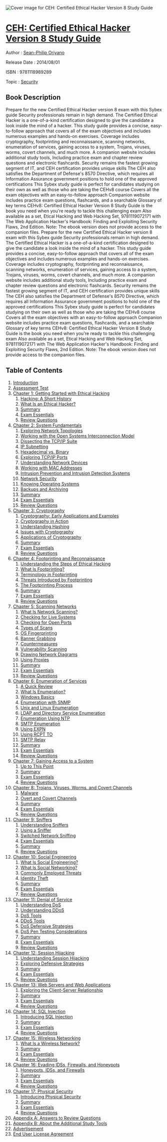 ![Cover image for CEH: Certified Ethical Hacker Version 8 Study Guide](https://imgdetail.ebookreading.net/cover/cover/security/EB9781118989289.jpg)

[CEH: Certified Ethical Hacker Version 8 Study Guide](https://ebookreading.net/view/book/CEH%3A+Certified+Ethical+Hacker+Version+8+Study+Guide-EB9781118989289_1.html "CEH: Certified Ethical Hacker Version 8 Study Guide")
====================================================================================================================

Author : [Sean-Philip Oriyano](https://ebookreading.net/search/author/Sean-Philip+Oriyano)

Release Date : 2014/08/01

ISBN : 9781118989289

Topic : [Security](https://ebookreading.net/search/category/security)

Book Description
-----------------

Prepare for the new Certified Ethical Hacker version 8 exam with this Sybex guide
Security professionals remain in high demand. The Certified Ethical Hacker is a one-of-a-kind certification designed to give the candidate a look inside the mind of a hacker. This study guide provides a concise, easy-to-follow approach that covers all of the exam objectives and includes numerous examples and hands-on exercises. Coverage includes cryptography, footprinting and reconnaissance, scanning networks, enumeration of services, gaining access to a system, Trojans, viruses, worms, covert channels, and much more. A companion website includes additional study tools, Including practice exam and chapter review questions and electronic flashcards.
Security remains the fastest growing segment of IT, and CEH certification provides unique skills
The CEH also satisfies the Department of Defense's 8570 Directive, which requires all Information Assurance government positions to hold one of the approved certifications
This Sybex study guide is perfect for candidates studying on their own as well as those who are taking the CEHv8 course
Covers all the exam objectives with an easy-to-follow approach
Companion website includes practice exam questions, flashcards, and a searchable Glossary of key terms
CEHv8: Certified Ethical Hacker Version 8 Study Guide is the book you need when you're ready to tackle this challenging exam
Also available as a set, Etical Hacking and Web Hacking Set, 9781119072171 with The Web Application Hacker's Handbook: Finding and Exploiting Security Flaws, 2nd Edition.
Note: The ebook version does not provide access to the companion files.
              Prepare for the new Certified Ethical Hacker version 8 exam with this Sybex guide
Security professionals remain in high demand. The Certified Ethical Hacker is a one-of-a-kind certification designed to give the candidate a look inside the mind of a hacker. This study guide provides a concise, easy-to-follow approach that covers all of the exam objectives and includes numerous examples and hands-on exercises. Coverage includes cryptography, footprinting and reconnaissance, scanning networks, enumeration of services, gaining access to a system, Trojans, viruses, worms, covert channels, and much more. A companion website includes additional study tools, Including practice exam and chapter review questions and electronic flashcards.
Security remains the fastest growing segment of IT, and CEH certification provides unique skills
The CEH also satisfies the Department of Defense's 8570 Directive, which requires all Information Assurance government positions to hold one of the approved certifications
This Sybex study guide is perfect for candidates studying on their own as well as those who are taking the CEHv8 course
Covers all the exam objectives with an easy-to-follow approach
Companion website includes practice exam questions, flashcards, and a searchable Glossary of key terms
CEHv8: Certified Ethical Hacker Version 8 Study Guide is the book you need when you're ready to tackle this challenging exam
Also available as a set, Etical Hacking and Web Hacking Set, 9781119072171 with The Web Application Hacker's Handbook: Finding and Exploiting Security Flaws, 2nd Edition.
Note: The ebook version does not provide access to the companion files.
              
Table of Contents
-----------------

1. [Introduction](https://ebookreading.net/view/book/CEH%3A+Certified+Ethical+Hacker+Version+8+Study+Guide-EB9781118989289_9.html)
1. [Assessment Test](https://ebookreading.net/view/book/CEH%3A+Certified+Ethical+Hacker+Version+8+Study+Guide-EB9781118989289_10.html)
1. [Chapter 1: Getting Started with Ethical Hacking](https://ebookreading.net/view/book/CEH%3A+Certified+Ethical+Hacker+Version+8+Study+Guide-EB9781118989289_11.html)
    1. [Hacking: A Short History](https://ebookreading.net/view/book/CEH%3A+Certified+Ethical+Hacker+Version+8+Study+Guide-EB9781118989289_11.html#sec1)
    1. [What Is an Ethical Hacker?](https://ebookreading.net/view/book/CEH%3A+Certified+Ethical+Hacker+Version+8+Study+Guide-EB9781118989289_11.html#sec2)
    1. [Summary](https://ebookreading.net/view/book/CEH%3A+Certified+Ethical+Hacker+Version+8+Study+Guide-EB9781118989289_11.html#sec3)
    1. [Exam Essentials](https://ebookreading.net/view/book/CEH%3A+Certified+Ethical+Hacker+Version+8+Study+Guide-EB9781118989289_11.html#sec4)
    1. [Review Questions](https://ebookreading.net/view/book/CEH%3A+Certified+Ethical+Hacker+Version+8+Study+Guide-EB9781118989289_11.html#sec5)
1. [Chapter 2: System Fundamentals](https://ebookreading.net/view/book/CEH%3A+Certified+Ethical+Hacker+Version+8+Study+Guide-EB9781118989289_12.html)
    1. [Exploring Network Topologies](https://ebookreading.net/view/book/CEH%3A+Certified+Ethical+Hacker+Version+8+Study+Guide-EB9781118989289_12.html#sec6)
    1. [Working with the Open Systems Interconnection Model](https://ebookreading.net/view/book/CEH%3A+Certified+Ethical+Hacker+Version+8+Study+Guide-EB9781118989289_12.html#sec7)
    1. [Dissecting the TCP/IP Suite](https://ebookreading.net/view/book/CEH%3A+Certified+Ethical+Hacker+Version+8+Study+Guide-EB9781118989289_12.html#sec8)
    1. [IP Subnetting](https://ebookreading.net/view/book/CEH%3A+Certified+Ethical+Hacker+Version+8+Study+Guide-EB9781118989289_12.html#sec9)
    1. [Hexadecimal vs. Binary](https://ebookreading.net/view/book/CEH%3A+Certified+Ethical+Hacker+Version+8+Study+Guide-EB9781118989289_12.html#sec10)
    1. [Exploring TCP/IP Ports](https://ebookreading.net/view/book/CEH%3A+Certified+Ethical+Hacker+Version+8+Study+Guide-EB9781118989289_12.html#sec11)
    1. [Understanding Network Devices](https://ebookreading.net/view/book/CEH%3A+Certified+Ethical+Hacker+Version+8+Study+Guide-EB9781118989289_12.html#sec12)
    1. [Working with MAC Addresses](https://ebookreading.net/view/book/CEH%3A+Certified+Ethical+Hacker+Version+8+Study+Guide-EB9781118989289_12.html#sec13)
    1. [Intrusion Prevention and Intrusion Detection Systems](https://ebookreading.net/view/book/CEH%3A+Certified+Ethical+Hacker+Version+8+Study+Guide-EB9781118989289_12.html#sec14)
    1. [Network Security](https://ebookreading.net/view/book/CEH%3A+Certified+Ethical+Hacker+Version+8+Study+Guide-EB9781118989289_12.html#sec15)
    1. [Knowing Operating Systems](https://ebookreading.net/view/book/CEH%3A+Certified+Ethical+Hacker+Version+8+Study+Guide-EB9781118989289_12.html#sec16)
    1. [Backups and Archiving](https://ebookreading.net/view/book/CEH%3A+Certified+Ethical+Hacker+Version+8+Study+Guide-EB9781118989289_12.html#sec17)
    1. [Summary](https://ebookreading.net/view/book/CEH%3A+Certified+Ethical+Hacker+Version+8+Study+Guide-EB9781118989289_12.html#sec18)
    1. [Exam Essentials](https://ebookreading.net/view/book/CEH%3A+Certified+Ethical+Hacker+Version+8+Study+Guide-EB9781118989289_12.html#sec19)
    1. [Review Questions](https://ebookreading.net/view/book/CEH%3A+Certified+Ethical+Hacker+Version+8+Study+Guide-EB9781118989289_12.html#sec20)
1. [Chapter 3: Cryptography](https://ebookreading.net/view/book/CEH%3A+Certified+Ethical+Hacker+Version+8+Study+Guide-EB9781118989289_13.html)
    1. [Cryptography: Early Applications and Examples](https://ebookreading.net/view/book/CEH%3A+Certified+Ethical+Hacker+Version+8+Study+Guide-EB9781118989289_13.html#sec21)
    1. [Cryptography in Action](https://ebookreading.net/view/book/CEH%3A+Certified+Ethical+Hacker+Version+8+Study+Guide-EB9781118989289_13.html#sec22)
    1. [Understanding Hashing](https://ebookreading.net/view/book/CEH%3A+Certified+Ethical+Hacker+Version+8+Study+Guide-EB9781118989289_13.html#sec23)
    1. [Issues with Cryptography](https://ebookreading.net/view/book/CEH%3A+Certified+Ethical+Hacker+Version+8+Study+Guide-EB9781118989289_13.html#sec24)
    1. [Applications of Cryptography](https://ebookreading.net/view/book/CEH%3A+Certified+Ethical+Hacker+Version+8+Study+Guide-EB9781118989289_13.html#sec25)
    1. [Summary](https://ebookreading.net/view/book/CEH%3A+Certified+Ethical+Hacker+Version+8+Study+Guide-EB9781118989289_13.html#sec26)
    1. [Exam Essentials](https://ebookreading.net/view/book/CEH%3A+Certified+Ethical+Hacker+Version+8+Study+Guide-EB9781118989289_13.html#sec27)
    1. [Review Questions](https://ebookreading.net/view/book/CEH%3A+Certified+Ethical+Hacker+Version+8+Study+Guide-EB9781118989289_13.html#sec28)
1. [Chapter 4: Footprinting and Reconnaissance](https://ebookreading.net/view/book/CEH%3A+Certified+Ethical+Hacker+Version+8+Study+Guide-EB9781118989289_14.html)
    1. [Understanding the Steps of Ethical Hacking](https://ebookreading.net/view/book/CEH%3A+Certified+Ethical+Hacker+Version+8+Study+Guide-EB9781118989289_14.html#sec29)
    1. [What Is Footprinting?](https://ebookreading.net/view/book/CEH%3A+Certified+Ethical+Hacker+Version+8+Study+Guide-EB9781118989289_14.html#sec30)
    1. [Terminology in Footprinting](https://ebookreading.net/view/book/CEH%3A+Certified+Ethical+Hacker+Version+8+Study+Guide-EB9781118989289_14.html#sec31)
    1. [Threats Introduced by Footprinting](https://ebookreading.net/view/book/CEH%3A+Certified+Ethical+Hacker+Version+8+Study+Guide-EB9781118989289_14.html#sec32)
    1. [The Footprinting Process](https://ebookreading.net/view/book/CEH%3A+Certified+Ethical+Hacker+Version+8+Study+Guide-EB9781118989289_14.html#sec33)
    1. [Summary](https://ebookreading.net/view/book/CEH%3A+Certified+Ethical+Hacker+Version+8+Study+Guide-EB9781118989289_14.html#sec34)
    1. [Exam Essentials](https://ebookreading.net/view/book/CEH%3A+Certified+Ethical+Hacker+Version+8+Study+Guide-EB9781118989289_14.html#sec35)
    1. [Review Questions](https://ebookreading.net/view/book/CEH%3A+Certified+Ethical+Hacker+Version+8+Study+Guide-EB9781118989289_14.html#sec36)
1. [Chapter 5: Scanning Networks](https://ebookreading.net/view/book/CEH%3A+Certified+Ethical+Hacker+Version+8+Study+Guide-EB9781118989289_16.html)
    1. [What Is Network Scanning?](https://ebookreading.net/view/book/CEH%3A+Certified+Ethical+Hacker+Version+8+Study+Guide-EB9781118989289_16.html#sec37)
    1. [Checking for Live Systems](https://ebookreading.net/view/book/CEH%3A+Certified+Ethical+Hacker+Version+8+Study+Guide-EB9781118989289_16.html#sec38)
    1. [Checking for Open Ports](https://ebookreading.net/view/book/CEH%3A+Certified+Ethical+Hacker+Version+8+Study+Guide-EB9781118989289_16.html#sec39)
    1. [Types of Scans](https://ebookreading.net/view/book/CEH%3A+Certified+Ethical+Hacker+Version+8+Study+Guide-EB9781118989289_16.html#sec40)
    1. [OS Fingerprinting](https://ebookreading.net/view/book/CEH%3A+Certified+Ethical+Hacker+Version+8+Study+Guide-EB9781118989289_16.html#sec41)
    1. [Banner Grabbing](https://ebookreading.net/view/book/CEH%3A+Certified+Ethical+Hacker+Version+8+Study+Guide-EB9781118989289_16.html#sec42)
    1. [Countermeasures](https://ebookreading.net/view/book/CEH%3A+Certified+Ethical+Hacker+Version+8+Study+Guide-EB9781118989289_16.html#sec43)
    1. [Vulnerability Scanning](https://ebookreading.net/view/book/CEH%3A+Certified+Ethical+Hacker+Version+8+Study+Guide-EB9781118989289_16.html#sec44)
    1. [Drawing Network Diagrams](https://ebookreading.net/view/book/CEH%3A+Certified+Ethical+Hacker+Version+8+Study+Guide-EB9781118989289_16.html#sec45)
    1. [Using Proxies](https://ebookreading.net/view/book/CEH%3A+Certified+Ethical+Hacker+Version+8+Study+Guide-EB9781118989289_16.html#sec46)
    1. [Summary](https://ebookreading.net/view/book/CEH%3A+Certified+Ethical+Hacker+Version+8+Study+Guide-EB9781118989289_16.html#sec47)
    1. [Exam Essentials](https://ebookreading.net/view/book/CEH%3A+Certified+Ethical+Hacker+Version+8+Study+Guide-EB9781118989289_16.html#sec48)
    1. [Review Questions](https://ebookreading.net/view/book/CEH%3A+Certified+Ethical+Hacker+Version+8+Study+Guide-EB9781118989289_16.html#sec49)
1. [Chapter 6: Enumeration of Services](https://ebookreading.net/view/book/CEH%3A+Certified+Ethical+Hacker+Version+8+Study+Guide-EB9781118989289_17.html)
    1. [A Quick Review](https://ebookreading.net/view/book/CEH%3A+Certified+Ethical+Hacker+Version+8+Study+Guide-EB9781118989289_17.html#sec50)
    1. [What Is Enumeration?](https://ebookreading.net/view/book/CEH%3A+Certified+Ethical+Hacker+Version+8+Study+Guide-EB9781118989289_17.html#sec51)
    1. [Windows Basics](https://ebookreading.net/view/book/CEH%3A+Certified+Ethical+Hacker+Version+8+Study+Guide-EB9781118989289_17.html#sec52)
    1. [Enumeration with SNMP](https://ebookreading.net/view/book/CEH%3A+Certified+Ethical+Hacker+Version+8+Study+Guide-EB9781118989289_17.html#sec53)
    1. [Unix and Linux Enumeration](https://ebookreading.net/view/book/CEH%3A+Certified+Ethical+Hacker+Version+8+Study+Guide-EB9781118989289_17.html#sec54)
    1. [LDAP and Directory Service Enumeration](https://ebookreading.net/view/book/CEH%3A+Certified+Ethical+Hacker+Version+8+Study+Guide-EB9781118989289_17.html#sec55)
    1. [Enumeration Using NTP](https://ebookreading.net/view/book/CEH%3A+Certified+Ethical+Hacker+Version+8+Study+Guide-EB9781118989289_17.html#sec56)
    1. [SMTP Enumeration](https://ebookreading.net/view/book/CEH%3A+Certified+Ethical+Hacker+Version+8+Study+Guide-EB9781118989289_17.html#sec57)
    1. [Using EXPN](https://ebookreading.net/view/book/CEH%3A+Certified+Ethical+Hacker+Version+8+Study+Guide-EB9781118989289_17.html#sec58)
    1. [Using RCPT TO](https://ebookreading.net/view/book/CEH%3A+Certified+Ethical+Hacker+Version+8+Study+Guide-EB9781118989289_17.html#sec59)
    1. [SMTP Relay](https://ebookreading.net/view/book/CEH%3A+Certified+Ethical+Hacker+Version+8+Study+Guide-EB9781118989289_17.html#sec60)
    1. [Summary](https://ebookreading.net/view/book/CEH%3A+Certified+Ethical+Hacker+Version+8+Study+Guide-EB9781118989289_17.html#sec61)
    1. [Exam Essentials](https://ebookreading.net/view/book/CEH%3A+Certified+Ethical+Hacker+Version+8+Study+Guide-EB9781118989289_17.html#sec62)
    1. [Review Questions](https://ebookreading.net/view/book/CEH%3A+Certified+Ethical+Hacker+Version+8+Study+Guide-EB9781118989289_17.html#sec63)
1. [Chapter 7: Gaining Access to a System](https://ebookreading.net/view/book/CEH%3A+Certified+Ethical+Hacker+Version+8+Study+Guide-EB9781118989289_0.html)
    1. [Up to This Point](https://ebookreading.net/view/book/CEH%3A+Certified+Ethical+Hacker+Version+8+Study+Guide-EB9781118989289_0.html#sec64)
    1. [Summary](https://ebookreading.net/view/book/CEH%3A+Certified+Ethical+Hacker+Version+8+Study+Guide-EB9781118989289_0.html#sec65)
    1. [Exam Essentials](https://ebookreading.net/view/book/CEH%3A+Certified+Ethical+Hacker+Version+8+Study+Guide-EB9781118989289_0.html#sec66)
    1. [Review Questions](https://ebookreading.net/view/book/CEH%3A+Certified+Ethical+Hacker+Version+8+Study+Guide-EB9781118989289_0.html#sec67)
1. [Chapter 8: Trojans, Viruses, Worms, and Covert Channels](https://ebookreading.net/view/book/CEH%3A+Certified+Ethical+Hacker+Version+8+Study+Guide-EB9781118989289_18.html)
    1. [Malware](https://ebookreading.net/view/book/CEH%3A+Certified+Ethical+Hacker+Version+8+Study+Guide-EB9781118989289_18.html#sec68)
    1. [Overt and Covert Channels](https://ebookreading.net/view/book/CEH%3A+Certified+Ethical+Hacker+Version+8+Study+Guide-EB9781118989289_18.html#sec69)
    1. [Summary](https://ebookreading.net/view/book/CEH%3A+Certified+Ethical+Hacker+Version+8+Study+Guide-EB9781118989289_18.html#sec70)
    1. [Exam Essentials](https://ebookreading.net/view/book/CEH%3A+Certified+Ethical+Hacker+Version+8+Study+Guide-EB9781118989289_18.html#sec71)
    1. [Review Questions](https://ebookreading.net/view/book/CEH%3A+Certified+Ethical+Hacker+Version+8+Study+Guide-EB9781118989289_18.html#sec72)
1. [Chapter 9: Sniffers](https://ebookreading.net/view/book/CEH%3A+Certified+Ethical+Hacker+Version+8+Study+Guide-EB9781118989289_20.html)
    1. [Understanding Sniffers](https://ebookreading.net/view/book/CEH%3A+Certified+Ethical+Hacker+Version+8+Study+Guide-EB9781118989289_20.html#sec73)
    1. [Using a Sniffer](https://ebookreading.net/view/book/CEH%3A+Certified+Ethical+Hacker+Version+8+Study+Guide-EB9781118989289_20.html#sec74)
    1. [Switched Network Sniffing](https://ebookreading.net/view/book/CEH%3A+Certified+Ethical+Hacker+Version+8+Study+Guide-EB9781118989289_20.html#sec75)
    1. [Exam Essentials](https://ebookreading.net/view/book/CEH%3A+Certified+Ethical+Hacker+Version+8+Study+Guide-EB9781118989289_20.html#sec76)
    1. [Summary](https://ebookreading.net/view/book/CEH%3A+Certified+Ethical+Hacker+Version+8+Study+Guide-EB9781118989289_20.html#sec77)
    1. [Review Questions](https://ebookreading.net/view/book/CEH%3A+Certified+Ethical+Hacker+Version+8+Study+Guide-EB9781118989289_20.html#sec78)
1. [Chapter 10: Social Engineering](https://ebookreading.net/view/book/CEH%3A+Certified+Ethical+Hacker+Version+8+Study+Guide-EB9781118989289_0.html)
    1. [What Is Social Engineering?](https://ebookreading.net/view/book/CEH%3A+Certified+Ethical+Hacker+Version+8+Study+Guide-EB9781118989289_0.html#sec79)
    1. [What Is Social Networking?](https://ebookreading.net/view/book/CEH%3A+Certified+Ethical+Hacker+Version+8+Study+Guide-EB9781118989289_0.html#sec80)
    1. [Commonly Employed Threats](https://ebookreading.net/view/book/CEH%3A+Certified+Ethical+Hacker+Version+8+Study+Guide-EB9781118989289_0.html#sec81)
    1. [Identity Theft](https://ebookreading.net/view/book/CEH%3A+Certified+Ethical+Hacker+Version+8+Study+Guide-EB9781118989289_0.html#sec82)
    1. [Summary](https://ebookreading.net/view/book/CEH%3A+Certified+Ethical+Hacker+Version+8+Study+Guide-EB9781118989289_0.html#sec83)
    1. [Exam Essentials](https://ebookreading.net/view/book/CEH%3A+Certified+Ethical+Hacker+Version+8+Study+Guide-EB9781118989289_0.html#sec84)
    1. [Review Questions](https://ebookreading.net/view/book/CEH%3A+Certified+Ethical+Hacker+Version+8+Study+Guide-EB9781118989289_0.html#sec85)
1. [Chapter 11: Denial of Service](https://ebookreading.net/view/book/CEH%3A+Certified+Ethical+Hacker+Version+8+Study+Guide-EB9781118989289_21.html)
    1. [Understanding DoS](https://ebookreading.net/view/book/CEH%3A+Certified+Ethical+Hacker+Version+8+Study+Guide-EB9781118989289_21.html#sec86)
    1. [Understanding DDoS](https://ebookreading.net/view/book/CEH%3A+Certified+Ethical+Hacker+Version+8+Study+Guide-EB9781118989289_21.html#sec87)
    1. [DoS Tools](https://ebookreading.net/view/book/CEH%3A+Certified+Ethical+Hacker+Version+8+Study+Guide-EB9781118989289_21.html#sec88)
    1. [DDoS Tools](https://ebookreading.net/view/book/CEH%3A+Certified+Ethical+Hacker+Version+8+Study+Guide-EB9781118989289_21.html#sec89)
    1. [DoS Defensive Strategies](https://ebookreading.net/view/book/CEH%3A+Certified+Ethical+Hacker+Version+8+Study+Guide-EB9781118989289_21.html#sec90)
    1. [DoS Pen Testing Considerations](https://ebookreading.net/view/book/CEH%3A+Certified+Ethical+Hacker+Version+8+Study+Guide-EB9781118989289_21.html#sec91)
    1. [Summary](https://ebookreading.net/view/book/CEH%3A+Certified+Ethical+Hacker+Version+8+Study+Guide-EB9781118989289_21.html#sec92)
    1. [Exam Essentials](https://ebookreading.net/view/book/CEH%3A+Certified+Ethical+Hacker+Version+8+Study+Guide-EB9781118989289_21.html#sec93)
    1. [Review Questions](https://ebookreading.net/view/book/CEH%3A+Certified+Ethical+Hacker+Version+8+Study+Guide-EB9781118989289_21.html#sec94)
1. [Chapter 12: Session Hijacking](https://ebookreading.net/view/book/CEH%3A+Certified+Ethical+Hacker+Version+8+Study+Guide-EB9781118989289_22.html)
    1. [Understanding Session Hijacking](https://ebookreading.net/view/book/CEH%3A+Certified+Ethical+Hacker+Version+8+Study+Guide-EB9781118989289_22.html#sec95)
    1. [Exploring Defensive Strategies](https://ebookreading.net/view/book/CEH%3A+Certified+Ethical+Hacker+Version+8+Study+Guide-EB9781118989289_22.html#sec96)
    1. [Summary](https://ebookreading.net/view/book/CEH%3A+Certified+Ethical+Hacker+Version+8+Study+Guide-EB9781118989289_22.html#sec97)
    1. [Exam Essentials](https://ebookreading.net/view/book/CEH%3A+Certified+Ethical+Hacker+Version+8+Study+Guide-EB9781118989289_22.html#sec98)
    1. [Review Questions](https://ebookreading.net/view/book/CEH%3A+Certified+Ethical+Hacker+Version+8+Study+Guide-EB9781118989289_22.html#sec99)
1. [Chapter 13: Web Servers and Web Applications](https://ebookreading.net/view/book/CEH%3A+Certified+Ethical+Hacker+Version+8+Study+Guide-EB9781118989289_23.html)
    1. [Exploring the Client-Server Relationship](https://ebookreading.net/view/book/CEH%3A+Certified+Ethical+Hacker+Version+8+Study+Guide-EB9781118989289_23.html#sec100)
    1. [Summary](https://ebookreading.net/view/book/CEH%3A+Certified+Ethical+Hacker+Version+8+Study+Guide-EB9781118989289_23.html#sec101)
    1. [Exam Essentials](https://ebookreading.net/view/book/CEH%3A+Certified+Ethical+Hacker+Version+8+Study+Guide-EB9781118989289_23.html#sec102)
    1. [Review Questions](https://ebookreading.net/view/book/CEH%3A+Certified+Ethical+Hacker+Version+8+Study+Guide-EB9781118989289_23.html#sec103)
1. [Chapter 14: SQL Injection](https://ebookreading.net/view/book/CEH%3A+Certified+Ethical+Hacker+Version+8+Study+Guide-EB9781118989289_24.html)
    1. [Introducing SQL Injection](https://ebookreading.net/view/book/CEH%3A+Certified+Ethical+Hacker+Version+8+Study+Guide-EB9781118989289_24.html#sec104)
    1. [Summary](https://ebookreading.net/view/book/CEH%3A+Certified+Ethical+Hacker+Version+8+Study+Guide-EB9781118989289_24.html#sec105)
    1. [Exam Essentials](https://ebookreading.net/view/book/CEH%3A+Certified+Ethical+Hacker+Version+8+Study+Guide-EB9781118989289_24.html#sec106)
    1. [Review Questions](https://ebookreading.net/view/book/CEH%3A+Certified+Ethical+Hacker+Version+8+Study+Guide-EB9781118989289_24.html#sec107)
1. [Chapter 15: Wireless Networking](https://ebookreading.net/view/book/CEH%3A+Certified+Ethical+Hacker+Version+8+Study+Guide-EB9781118989289_25.html)
    1. [What Is a Wireless Network?](https://ebookreading.net/view/book/CEH%3A+Certified+Ethical+Hacker+Version+8+Study+Guide-EB9781118989289_25.html#sec108)
    1. [Summary](https://ebookreading.net/view/book/CEH%3A+Certified+Ethical+Hacker+Version+8+Study+Guide-EB9781118989289_25.html#sec109)
    1. [Exam Essentials](https://ebookreading.net/view/book/CEH%3A+Certified+Ethical+Hacker+Version+8+Study+Guide-EB9781118989289_25.html#sec110)
    1. [Review Questions](https://ebookreading.net/view/book/CEH%3A+Certified+Ethical+Hacker+Version+8+Study+Guide-EB9781118989289_25.html#sec111)
1. [Chapter 16: Evading IDSs, Firewalls, and Honeypots](https://ebookreading.net/view/book/CEH%3A+Certified+Ethical+Hacker+Version+8+Study+Guide-EB9781118989289_26.html)
    1. [Honeypots, IDSs, and Firewalls](https://ebookreading.net/view/book/CEH%3A+Certified+Ethical+Hacker+Version+8+Study+Guide-EB9781118989289_26.html#sec112)
    1. [Summary](https://ebookreading.net/view/book/CEH%3A+Certified+Ethical+Hacker+Version+8+Study+Guide-EB9781118989289_26.html#sec113)
    1. [Exam Essentials](https://ebookreading.net/view/book/CEH%3A+Certified+Ethical+Hacker+Version+8+Study+Guide-EB9781118989289_26.html#sec114)
    1. [Review Questions](https://ebookreading.net/view/book/CEH%3A+Certified+Ethical+Hacker+Version+8+Study+Guide-EB9781118989289_26.html#sec115)
1. [Chapter 17: Physical Security](https://ebookreading.net/view/book/CEH%3A+Certified+Ethical+Hacker+Version+8+Study+Guide-EB9781118989289_27.html)
    1. [Introducing Physical Security](https://ebookreading.net/view/book/CEH%3A+Certified+Ethical+Hacker+Version+8+Study+Guide-EB9781118989289_27.html#sec116)
    1. [Summary](https://ebookreading.net/view/book/CEH%3A+Certified+Ethical+Hacker+Version+8+Study+Guide-EB9781118989289_27.html#sec117)
    1. [Exam Essentials](https://ebookreading.net/view/book/CEH%3A+Certified+Ethical+Hacker+Version+8+Study+Guide-EB9781118989289_27.html#sec118)
    1. [Review Questions](https://ebookreading.net/view/book/CEH%3A+Certified+Ethical+Hacker+Version+8+Study+Guide-EB9781118989289_27.html#sec119)
1. [Appendix A: Answers to Review Questions](https://ebookreading.net/view/book/CEH%3A+Certified+Ethical+Hacker+Version+8+Study+Guide-EB9781118989289_28.html)
1. [Appendix B: About the Additional Study Tools](https://ebookreading.net/view/book/CEH%3A+Certified+Ethical+Hacker+Version+8+Study+Guide-EB9781118989289_29.html)
1. [Advertisement](https://ebookreading.net/view/book/CEH%3A+Certified+Ethical+Hacker+Version+8+Study+Guide-EB9781118989289_30.html)
1. [End User License Agreement](https://ebookreading.net/view/book/CEH%3A+Certified+Ethical+Hacker+Version+8+Study+Guide-EB9781118989289_31.html#eula)
